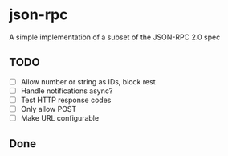 # json-rpc
A simple implementation of a subset of the JSON-RPC 2.0 spec


## TODO
* [ ] Allow number or string as IDs, block rest
* [ ] Handle notifications async?
* [ ] Test HTTP response codes
* [ ] Only allow POST
* [ ] Make URL configurable

## Done
